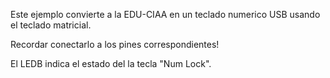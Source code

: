 Este ejemplo convierte a la EDU-CIAA en un teclado numerico USB usando el
teclado matricial.

Recordar conectarlo a los pines correspondientes!

El LEDB indica el estado del la tecla "Num Lock".
